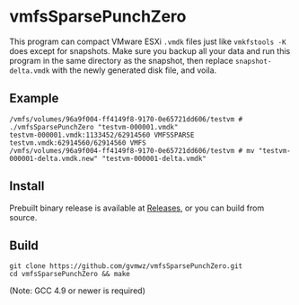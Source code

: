 # vmfsSparsePunchZero
This program can compact VMware ESXi `.vmdk` files just like `vmkfstools -K` does except for snapshots. Make sure you backup all your data and run this program in the same directory as the snapshot, then replace `snapshot-delta.vmdk` with the newly generated disk file, and voila. 

## Example
```
/vmfs/volumes/96a9f004-ff4149f8-9170-0e65721dd606/testvm # ./vmfsSparsePunchZero "testvm-000001.vmdk"
testvm-000001.vmdk:1133452/62914560 VMFSSPARSE
testvm.vmdk:62914560/62914560 VMFS
/vmfs/volumes/96a9f004-ff4149f8-9170-0e65721dd606/testvm # mv "testvm-000001-delta.vmdk.new" "testvm-000001-delta.vmdk"
```

## Install
Prebuilt binary release is available at [Releases](https://github.com/gvmwz/vmfsSparsePunchZero/releases/latest), or you can build from source.

## Build
```
git clone https://github.com/gvmwz/vmfsSparsePunchZero.git
cd vmfsSparsePunchZero && make
```
(Note: GCC 4.9 or newer is required)
